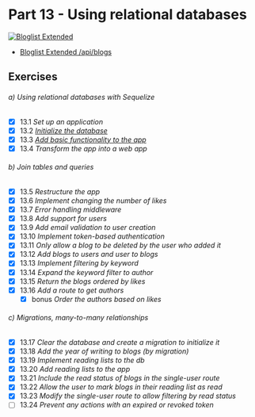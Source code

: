 # Part 13 - Using relational databases

[![Bloglist Extended](https://github.com/valolipasto/FullStackOpen/actions/workflows/part-13-bloglist.yml/badge.svg)](https://github.com/valolipasto/FullStackOpen/actions/workflows/part-13-bloglist.yml)

- [Bloglist Extended /api/blogs](https://bloglist-extended.valokoodari.eu/api/blogs)  


## Exercises

###### a) Using relational databases with Sequelize  
- [x] 13.1 _Set up an application_  
- [x] 13.2 _[Initialize the database](commands.sql)_  
- [x] 13.3 _[Add basic functionality to the app](cli.js)_  
- [x] 13.4 _Transform the app into a web app_  

###### b) Join tables and queries  
- [x] 13.5 _Restructure the app_  
- [x] 13.6 _Implement changing the number of likes_  
- [x] 13.7 _Error handling middleware_  
- [x] 13.8 _Add support for users_  
- [x] 13.9 _Add email validation to user creation_  
- [x] 13.10 _Implement token-based authentication_  
- [x] 13.11 _Only allow a blog to be deleted by the user who added it_  
- [x] 13.12 _Add blogs to users and user to blogs_  
- [x] 13.13 _Implement filtering by keyword_  
- [x] 13.14 _Expand the keyword filter to author_  
- [x] 13.15 _Return the blogs ordered by likes_  
- [x] 13.16 _Add a route to get authors_  
  - [x] bonus _Order the authors based on likes_  

###### c) Migrations, many-to-many relationships  
- [x] 13.17 _Clear the database and create a migration to initialize it_  
- [x] 13.18 _Add the year of writing to blogs (by migration)_  
- [x] 13.19 _Implement reading lists to the db_  
- [x] 13.20 _Add reading lists to the app_  
- [x] 13.21 _Include the read status of blogs in the single-user route_  
- [x] 13.22 _Allow the user to mark blogs in their reading list as read_  
- [x] 13.23 _Modify the single-user route to allow filtering by read status_  
- [ ] 13.24 _Prevent any actions with an expired or revoked token_  
